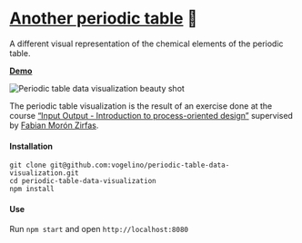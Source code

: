 
# [Another periodic table](http://vogelino.github.io/periodic-table-data-visualization/) :microscope:
A different visual representation of the chemical elements of the periodic table.

[**Demo**](http://vogelino.github.io/periodic-table-data-visualization/)

![Periodic table data visualization beauty shot](https://raw.githubusercontent.com/vogelino/periodic-table-data-visualization/master/documentation/images/beautyShot.png)

The periodic table visualization is the result of an exercise done at the course [“Input Output - Introduction to process-oriented design”]( https://fhp.incom.org/workspace/6176) supervised by [Fabian Morón Zirfas](https://github.com/fabiantheblind).

#### Installation
```
git clone git@github.com:vogelino/periodic-table-data-visualization.git
cd periodic-table-data-visualization
npm install
```

#### Use
Run `npm start` and open `http://localhost:8080`
